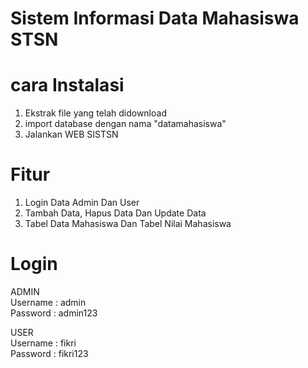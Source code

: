 # Sistem Informasi Data Mahasiswa STSN
# cara Instalasi
1. Ekstrak file yang telah didownload
2. import database dengan nama "datamahasiswa"
3. Jalankan WEB SISTSN
# Fitur
1. Login Data Admin Dan User
2. Tambah Data, Hapus Data Dan Update Data
3. Tabel Data Mahasiswa Dan Tabel Nilai Mahasiswa
# Login
ADMIN<br />
Username : admin<br />
Password : admin123<br />

USER<br />
Username : fikri<br />
Password : fikri123<br />
